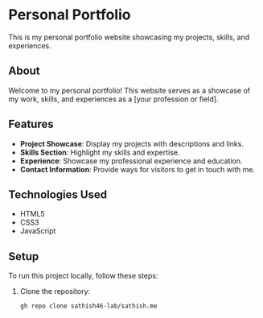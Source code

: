 # Personal Portfolio

This is my personal portfolio website showcasing my projects, skills, and experiences.

## About

Welcome to my personal portfolio! This website serves as a showcase of my work, skills, and experiences as a [your profession or field].

## Features

- **Project Showcase**: Display my projects with descriptions and links.
- **Skills Section**: Highlight my skills and expertise.
- **Experience**: Showcase my professional experience and education.
- **Contact Information**: Provide ways for visitors to get in touch with me.

## Technologies Used

- HTML5
- CSS3
- JavaScript

## Setup

To run this project locally, follow these steps:

1. Clone the repository:
   ```bash
   gh repo clone sathish46-lab/sathish.me
    

